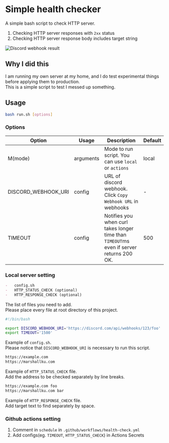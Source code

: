 # Simple health checker

A simple bash script to check HTTP server.

1. Checking HTTP server responses with `2xx` status
2. Checking HTTP server response body includes target string

![Discord webhook result](https://cdn.discordapp.com/attachments/1102888096007196733/1102938780178059265/image.png)

## Why I did this

I am running my own server at my home, and I do test experimental things before applying them to production.\
This is a simple script to test I messed up something.

## Usage

```sh
bash run.sh [options]
```

### Options

| Option              | Usage     | Description                                                                              | Default |
| ------------------- | --------- | ---------------------------------------------------------------------------------------- | ------- |
| M(mode)             | arguments | Mode to run script. You can use `local` or `actions`                                     | local   |
| DISCORD_WEBHOOK_URI | config    | URL of discord webhook. Click `Copy Webhook URL` in webhooks                             | -       |
| TIMEOUT             | config    | Notifies you when curl takes longer time than `TIMEOUT`ms even if server returns 200 OK. | 500     |

### Local server setting

```md
-   config.sh
-   HTTP_STATUS_CHECK (optional)
-   HTTP_RESPONSE_CHECK (optional)
```

The list of files you need to add.\
Please place every file at root directory of this project.

```sh
#!/bin/bash

export DISCORD_WEBHOOK_URI='https://discord.com/api/webhooks/123/foo'
export TIMEOUT='1500'
```

Example of `config.sh`.\
Please notice that `DISCORD_WEBHOOK_URI` is necessary to run this script.

```txt
https://example.com
https://marshallku.com
```

Example of `HTTP_STATUS_CHECK` file.\
Add the address to be checked separately by line breaks.

```txt
https://example.com foo
https://marshallku.com bar
```

Example of `HTTP_RESPONSE_CHECK` file.\
Add target text to find separately by space.

### Github actions setting

1. Comment in `schedule` in `.github/workflows/health-check.yml`
2. Add configs(eg. `TIMEOUT`, `HTTP_STATUS_CHECK`) in Actions Secrets
